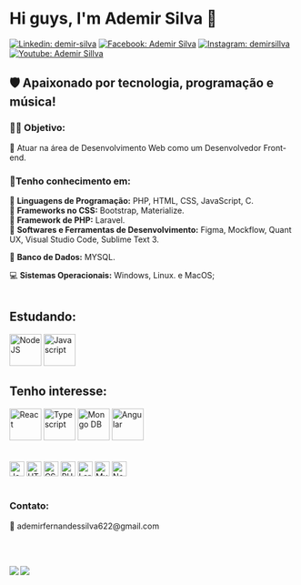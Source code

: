 <h1>Hi guys, I'm Ademir Silva 🚀</h1>

[![Linkedin: demir-silva](https://img.shields.io/badge/-Linkedin-informational?style=flat&logo=Linkedin&logoColor=white&link=https://www.linkedin.com/in/demir-silva/)](https://www.linkedin.com/in/demir-silva/)
[![Facebook: Ademir Silva](https://img.shields.io/badge/-Facebook-blue?style=flat&logo=Facebook&logoColor=white&link=https://www.facebook.com/ademir.silva.90038882)](https://www.facebook.com/ademir.silva.90038882)
[![Instagram: demirsillva](https://img.shields.io/badge/-Instagram-blueviolet?style=flat&logo=Instagram&logoColor=white&link=https://www.instagram.com/demirsillva/)](https://www.instagram.com/demirsillva/)
[![Youtube: Ademir Sillva](https://img.shields.io/badge/-Youtube-red?style=flat&logo=Youtube&logoColor=white&link=https://www.youtube.com/channel/UCnXPSs9SPexxg1kV3XuLlOA)](https://www.youtube.com/channel/UCnXPSs9SPexxg1kV3XuLlOA)



<h2> 🛡️ Apaixonado por tecnologia, programação e música!</h2>


<h3>👩‍💻<b> Objetivo:</b></h3>
🔹 Atuar na área de Desenvolvimento Web como um Desenvolvedor Front-end.

<h3>🤯<b>Tenho conhecimento em:</b></h3>

🔹 <b>Linguagens de Programação:</b> PHP, HTML, CSS, JavaScript, C.<br/>
🔹 <b>Frameworks no CSS:</b> Bootstrap, Materialize.<br/>
🔹 <b>Framework de PHP:</b> Laravel.<br/>
🔹 <b>Softwares e Ferramentas de Desenvolvimento:</b> Figma, Mockflow, Quant UX, Visual Studio Code, Sublime Text 3.<br/>

🎲 <b>Banco de Dados:</b> MYSQL.

💻 <b>Sistemas Operacionais:</b> Windows, Linux. e MacOS;
<br/><br/>

<h2><b>Estudando:</b></h2>
<div>
    <img src="https://cdn.icon-icons.com/icons2/2107/PNG/512/file_type_node_icon_130301.png" width="56px" alt="NodeJS" title="NodeJS">
    <img src="https://cdn.icon-icons.com/icons2/2107/PNG/512/file_type_js_official_icon_130509.png" width="56px" alt="Javascript" title="Javascript"/>
</div>

<h2><b>Tenho interesse:</b></h2>
<div>
<img src="https://cdn.icon-icons.com/icons2/2415/PNG/512/react_original_logo_icon_146374.png" width="56px" alt="React" title="React">
<img src="https://cdn.icon-icons.com/icons2/2107/PNG/512/file_type_typescript_official_icon_130107.png" width="56px" alt="Typescript" title="Typescript">
<img src="https://cdn.icon-icons.com/icons2/2107/PNG/512/file_type_mongo_icon_130383.png" width="56px" alt="Mongo DB" title="Mongo DB">
<img src="https://cdn.icon-icons.com/icons2/2107/PNG/512/file_type_angular_icon_130754.png" width="56px" alt="Angular" title="Angular">
<br/><br/><br/>
</div>

<div>
  <img src="https://cdn.icon-icons.com/icons2/2107/PNG/512/file_type_js_official_icon_130509.png" width="26px" alt="Javascript" title="Javascript"/>
  
  <img src="https://cdn.icon-icons.com/icons2/2107/PNG/512/file_type_html_icon_130541.png" width="26px" alt="HTML" title="HTML"/>
  
  <img src="https://cdn.icon-icons.com/icons2/2107/PNG/512/file_type_css_icon_130661.png" width="26px" alt="CSS" title="CSS"/>
  
  <img src="https://cdn.icon-icons.com/icons2/2108/PNG/512/php_icon_130857.png" width="26px" alt="PHP" title="PHP"/>
  
  <img src="https://cdn.icon-icons.com/icons2/2415/PNG/512/laravel_plain_logo_icon_146438.png" width="26px" alt="Laravel" title="Laravel"/>
  
  <img src="https://cdn.icon-icons.com/icons2/1381/PNG/512/mysqlworkbench_93532.png" width="26px" alt="MySQL" title="MySQL"/>
  
  <img src="https://cdn.icon-icons.com/icons2/2107/PNG/512/file_type_node_icon_130301.png" width="26px" alt="Node" title="Node">
</div>

<br/>

<h3><b>Contato:</b></h3>
📩 ademirfernandessilva622@gmail.com

<br/><br/>

<img align="left" src="https://github-readme-stats.vercel.app/api?username=Ademir-Silva&show_icons=true&theme=radical"/><img align="left" src="https://github-readme-stats.vercel.app/api/top-langs/?username=Ademir-Silva&theme=radical" />


<!--
**JonasJs/JonasJs** is a ✨ _special_ ✨ repository because its `README.md` (this file) appears on your GitHub profile.
